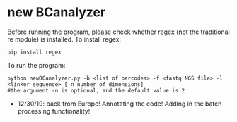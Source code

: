 # new BCanalyzer
Before running the program, please check whether regex (not the traditional re module) is installed. To install regex:
```
pip install regex
```
To run the program:
```
python newBCanalyzer.py -b <list of barcodes> -f <fastq NGS file> -l <linker sequence> [-n number of dimensions]
#the argument -n is optional, and the default value is 2
```
- 12/30/19: back from Europe! Annotating the code! Adding in the batch processing functionality!
